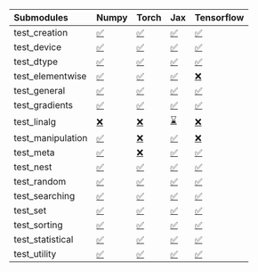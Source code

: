 | Submodules        | Numpy                                                                                                                           | Torch                                                                                                                           | Jax                                                                                                                             | Tensorflow                                                                                                                      |
|:------------------|:--------------------------------------------------------------------------------------------------------------------------------|:--------------------------------------------------------------------------------------------------------------------------------|:--------------------------------------------------------------------------------------------------------------------------------|:--------------------------------------------------------------------------------------------------------------------------------|
| test_creation     | <a href="https://github.com/unifyai/ivy/runs/7894824681?check_suite_focus=true" rel="noopener noreferrer" target="_blank">✅</a> | <a href="https://github.com/unifyai/ivy/runs/7894826266?check_suite_focus=true" rel="noopener noreferrer" target="_blank">✅</a> | <a href="https://github.com/unifyai/ivy/runs/7894828276?check_suite_focus=true" rel="noopener noreferrer" target="_blank">✅</a> | <a href="https://github.com/unifyai/ivy/runs/7894830370?check_suite_focus=true" rel="noopener noreferrer" target="_blank">✅</a> |
| test_device       | <a href="https://github.com/unifyai/ivy/runs/7894824791?check_suite_focus=true" rel="noopener noreferrer" target="_blank">✅</a> | <a href="https://github.com/unifyai/ivy/runs/7894826353?check_suite_focus=true" rel="noopener noreferrer" target="_blank">✅</a> | <a href="https://github.com/unifyai/ivy/runs/7894828403?check_suite_focus=true" rel="noopener noreferrer" target="_blank">✅</a> | <a href="https://github.com/unifyai/ivy/runs/7894830502?check_suite_focus=true" rel="noopener noreferrer" target="_blank">✅</a> |
| test_dtype        | <a href="https://github.com/unifyai/ivy/runs/7894824911?check_suite_focus=true" rel="noopener noreferrer" target="_blank">✅</a> | <a href="https://github.com/unifyai/ivy/runs/7894826437?check_suite_focus=true" rel="noopener noreferrer" target="_blank">✅</a> | <a href="https://github.com/unifyai/ivy/runs/7894828554?check_suite_focus=true" rel="noopener noreferrer" target="_blank">✅</a> | <a href="https://github.com/unifyai/ivy/runs/7894830616?check_suite_focus=true" rel="noopener noreferrer" target="_blank">✅</a> |
| test_elementwise  | <a href="https://github.com/unifyai/ivy/runs/7894825036?check_suite_focus=true" rel="noopener noreferrer" target="_blank">✅</a> | <a href="https://github.com/unifyai/ivy/runs/7894826557?check_suite_focus=true" rel="noopener noreferrer" target="_blank">✅</a> | <a href="https://github.com/unifyai/ivy/runs/7894828667?check_suite_focus=true" rel="noopener noreferrer" target="_blank">✅</a> | <a href="https://github.com/unifyai/ivy/runs/7894830797?check_suite_focus=true" rel="noopener noreferrer" target="_blank">❌</a> |
| test_general      | <a href="https://github.com/unifyai/ivy/runs/7894825137?check_suite_focus=true" rel="noopener noreferrer" target="_blank">✅</a> | <a href="https://github.com/unifyai/ivy/runs/7894826656?check_suite_focus=true" rel="noopener noreferrer" target="_blank">✅</a> | <a href="https://github.com/unifyai/ivy/runs/7894828787?check_suite_focus=true" rel="noopener noreferrer" target="_blank">✅</a> | <a href="https://github.com/unifyai/ivy/runs/7894830922?check_suite_focus=true" rel="noopener noreferrer" target="_blank">✅</a> |
| test_gradients    | <a href="https://github.com/unifyai/ivy/runs/7894825226?check_suite_focus=true" rel="noopener noreferrer" target="_blank">✅</a> | <a href="https://github.com/unifyai/ivy/runs/7894826761?check_suite_focus=true" rel="noopener noreferrer" target="_blank">✅</a> | <a href="https://github.com/unifyai/ivy/runs/7894828911?check_suite_focus=true" rel="noopener noreferrer" target="_blank">✅</a> | <a href="https://github.com/unifyai/ivy/runs/7894831066?check_suite_focus=true" rel="noopener noreferrer" target="_blank">✅</a> |
| test_linalg       | <a href="https://github.com/unifyai/ivy/runs/7894825307?check_suite_focus=true" rel="noopener noreferrer" target="_blank">❌</a> | <a href="https://github.com/unifyai/ivy/runs/7894826877?check_suite_focus=true" rel="noopener noreferrer" target="_blank">❌</a> | <a href="https://github.com/unifyai/ivy/runs/7894828999?check_suite_focus=true" rel="noopener noreferrer" target="_blank">⌛</a> | <a href="https://github.com/unifyai/ivy/runs/7894831158?check_suite_focus=true" rel="noopener noreferrer" target="_blank">❌</a> |
| test_manipulation | <a href="https://github.com/unifyai/ivy/runs/7894825399?check_suite_focus=true" rel="noopener noreferrer" target="_blank">✅</a> | <a href="https://github.com/unifyai/ivy/runs/7894827036?check_suite_focus=true" rel="noopener noreferrer" target="_blank">❌</a> | <a href="https://github.com/unifyai/ivy/runs/7894829118?check_suite_focus=true" rel="noopener noreferrer" target="_blank">✅</a> | <a href="https://github.com/unifyai/ivy/runs/7894831255?check_suite_focus=true" rel="noopener noreferrer" target="_blank">❌</a> |
| test_meta         | <a href="https://github.com/unifyai/ivy/runs/7894825499?check_suite_focus=true" rel="noopener noreferrer" target="_blank">✅</a> | <a href="https://github.com/unifyai/ivy/runs/7894827249?check_suite_focus=true" rel="noopener noreferrer" target="_blank">❌</a> | <a href="https://github.com/unifyai/ivy/runs/7894829304?check_suite_focus=true" rel="noopener noreferrer" target="_blank">✅</a> | <a href="https://github.com/unifyai/ivy/runs/7894831356?check_suite_focus=true" rel="noopener noreferrer" target="_blank">✅</a> |
| test_nest         | <a href="https://github.com/unifyai/ivy/runs/7894825604?check_suite_focus=true" rel="noopener noreferrer" target="_blank">✅</a> | <a href="https://github.com/unifyai/ivy/runs/7894827459?check_suite_focus=true" rel="noopener noreferrer" target="_blank">✅</a> | <a href="https://github.com/unifyai/ivy/runs/7894829445?check_suite_focus=true" rel="noopener noreferrer" target="_blank">✅</a> | <a href="https://github.com/unifyai/ivy/runs/7894831464?check_suite_focus=true" rel="noopener noreferrer" target="_blank">✅</a> |
| test_random       | <a href="https://github.com/unifyai/ivy/runs/7894825699?check_suite_focus=true" rel="noopener noreferrer" target="_blank">✅</a> | <a href="https://github.com/unifyai/ivy/runs/7894827587?check_suite_focus=true" rel="noopener noreferrer" target="_blank">✅</a> | <a href="https://github.com/unifyai/ivy/runs/7894829571?check_suite_focus=true" rel="noopener noreferrer" target="_blank">✅</a> | <a href="https://github.com/unifyai/ivy/runs/7894831586?check_suite_focus=true" rel="noopener noreferrer" target="_blank">✅</a> |
| test_searching    | <a href="https://github.com/unifyai/ivy/runs/7894825794?check_suite_focus=true" rel="noopener noreferrer" target="_blank">✅</a> | <a href="https://github.com/unifyai/ivy/runs/7894827697?check_suite_focus=true" rel="noopener noreferrer" target="_blank">✅</a> | <a href="https://github.com/unifyai/ivy/runs/7894829732?check_suite_focus=true" rel="noopener noreferrer" target="_blank">✅</a> | <a href="https://github.com/unifyai/ivy/runs/7894831721?check_suite_focus=true" rel="noopener noreferrer" target="_blank">✅</a> |
| test_set          | <a href="https://github.com/unifyai/ivy/runs/7894825901?check_suite_focus=true" rel="noopener noreferrer" target="_blank">✅</a> | <a href="https://github.com/unifyai/ivy/runs/7894827805?check_suite_focus=true" rel="noopener noreferrer" target="_blank">✅</a> | <a href="https://github.com/unifyai/ivy/runs/7894829873?check_suite_focus=true" rel="noopener noreferrer" target="_blank">✅</a> | <a href="https://github.com/unifyai/ivy/runs/7894831819?check_suite_focus=true" rel="noopener noreferrer" target="_blank">✅</a> |
| test_sorting      | <a href="https://github.com/unifyai/ivy/runs/7894826001?check_suite_focus=true" rel="noopener noreferrer" target="_blank">✅</a> | <a href="https://github.com/unifyai/ivy/runs/7894827928?check_suite_focus=true" rel="noopener noreferrer" target="_blank">✅</a> | <a href="https://github.com/unifyai/ivy/runs/7894829974?check_suite_focus=true" rel="noopener noreferrer" target="_blank">✅</a> | <a href="https://github.com/unifyai/ivy/runs/7894831917?check_suite_focus=true" rel="noopener noreferrer" target="_blank">✅</a> |
| test_statistical  | <a href="https://github.com/unifyai/ivy/runs/7894826083?check_suite_focus=true" rel="noopener noreferrer" target="_blank">✅</a> | <a href="https://github.com/unifyai/ivy/runs/7894828028?check_suite_focus=true" rel="noopener noreferrer" target="_blank">✅</a> | <a href="https://github.com/unifyai/ivy/runs/7894830101?check_suite_focus=true" rel="noopener noreferrer" target="_blank">✅</a> | <a href="https://github.com/unifyai/ivy/runs/7894832037?check_suite_focus=true" rel="noopener noreferrer" target="_blank">✅</a> |
| test_utility      | <a href="https://github.com/unifyai/ivy/runs/7894826163?check_suite_focus=true" rel="noopener noreferrer" target="_blank">✅</a> | <a href="https://github.com/unifyai/ivy/runs/7894828141?check_suite_focus=true" rel="noopener noreferrer" target="_blank">✅</a> | <a href="https://github.com/unifyai/ivy/runs/7894830234?check_suite_focus=true" rel="noopener noreferrer" target="_blank">✅</a> | <a href="https://github.com/unifyai/ivy/runs/7894832206?check_suite_focus=true" rel="noopener noreferrer" target="_blank">✅</a> |